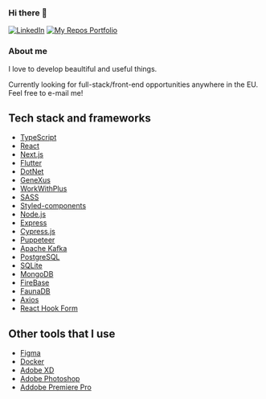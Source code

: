 ### Hi there 👋

[![LinkedIn](https://img.shields.io/badge/linkedin-%230077B5.svg?style=for-the-badge&logo=linkedin&logoColor=white)](https://www.linkedin.com/in/lucasmaffazioli/)
[![My Repos Portfolio](https://img.shields.io/badge/Repos%20portfolio-black?style=for-the-badge&logo=github&logoColor=white)](https://lucasmaffazioli.github.io/)

### About me

I love to develop beaultiful and useful things.

Currently looking for full-stack/front-end opportunities anywhere in the EU. Feel free to e-mail me!

## Tech stack and frameworks

- [TypeScript](https://www.typescriptlang.org/)
- [React](https://reactjs.org/)
- [Next.js](https://nextjs.org/)
- [Flutter](https://flutter.dev/)
- [DotNet](https://dotnet.microsoft.com/)
- [GeneXus](https://www.genexus.com/)
- [WorkWithPlus](https://www.workwithplus.com/)
- [SASS](https://sass-lang.com/)
- [Styled-components](https://styled-components.com/)
- [Node.js](https://nodejs.org/)
- [Express](https://expressjs.com/)
- [Cypress.js](https://www.cypress.io/)
- [Puppeteer](https://github.com/puppeteer/puppeteer)
- [Apache Kafka](https://kafka.apache.org/)
- [PostgreSQL](https://www.postgresql.org/)
- [SQLite](https://www.sqlite.org/)
- [MongoDB](https://www.mongodb.com/)
- [FireBase](https://firebase.google.com/)
- [FaunaDB](https://fauna.com/)
- [Axios](https://github.com/axios/axios)
- [React Hook Form](https://react-hook-form.com/)


## Other tools that I use
- [Figma](https://www.figma.com/)
- [Docker](https://www.docker.com/)
- [Adobe XD](https://www.adobe.com/products/xd.html)
- [Adobe Photoshop](https://www.adobe.com/products/photoshop.html)
- [Addobe Premiere Pro](https://www.adobe.com/products/premiere.html)
